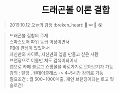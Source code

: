 <h1 align="center">드래곤볼 이론 결합</h1>

> 2019.10.12 오늘의 감정
> :breken_heart: :dizzy: :zzz: :blue_heart: :dizzy_face:

> 드래곤볼 결합의 주제  
> 스마스토어 파워 등급 이상이면서  
> PB에 관심이 있있어서  
> 자신만의 사이트, 자신만의 앱을 만들고 싶은 사람  
> 브랜딩으로 이름만 쳐도 검색이되어서  
> 앱으로 카페 블로그 쇼핑몰을 바로가기로 모아보기가 가능  
> 강의 : 탈잉 , 원데이클래스 -> 4~5시간 강의로 가능  
> 필요조건 : 월 500~1000매출, 개인 브랜딩이되는 로고 및   
> 슬로건!  